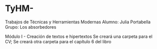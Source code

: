 # TyHM-
Trabajos de Técnicas y Herramientas Modernas
Alumno: Julia Portabella
Grupo: Los absorbedores

Módulo I - Creación de textos e hipertextos
Se creará una carpeta para el CV;
Se creará otra carpeta para el capítulo 6 del libro

